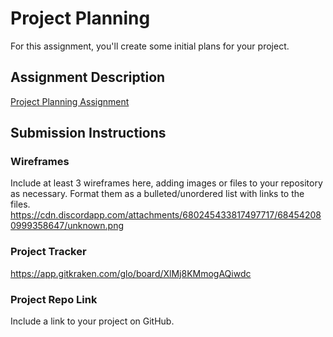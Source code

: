 # Project Planning
For this assignment, you'll create some initial plans for your project.

## Assignment Description
[Project Planning Assignment](https://education.launchcode.org/liftoff/modules/assignments/project-planning)

## Submission Instructions

### Wireframes

Include at least 3 wireframes here, adding images or files to your repository as necessary. Format them as a bulleted/unordered list with links to the files.
https://cdn.discordapp.com/attachments/680245433817497717/684542080999358647/unknown.png

### Project Tracker

https://app.gitkraken.com/glo/board/XlMj8KMmogAQiwdc
### Project Repo Link

Include a link to your project on GitHub.

